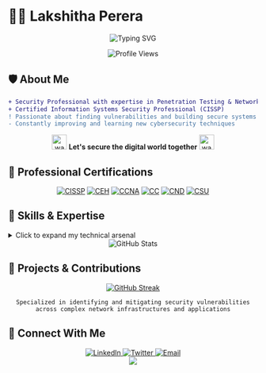 # 👨‍💻 Lakshitha Perera

<div align="center">
  
  ![Typing SVG](https://readme-typing-svg.herokuapp.com?font=Fira+Code&weight=600&size=24&pause=1000&color=0969DA&center=true&vCenter=true&width=435&lines=Cyber+Security+Researcher;Penetration+Tester;Software+Developer;Network+Security+Engineer)

  <img src="https://komarev.com/ghpvc/?username=lakshithaperera&label=Profile%20views&color=0e75b6&style=flat" alt="Profile Views" />
  
</div>

## 🛡️ About Me

```diff
+ Security Professional with expertise in Penetration Testing & Network Security
+ Certified Information Systems Security Professional (CISSP)
! Passionate about finding vulnerabilities and building secure systems
- Constantly improving and learning new cybersecurity techniques
```

<p align="center">
  <img src="https://raw.githubusercontent.com/MartinHeinz/MartinHeinz/master/wave.gif" width="30px" height="30px" alt="wave">
  <strong>Let's secure the digital world together</strong>
  <img src="https://raw.githubusercontent.com/MartinHeinz/MartinHeinz/master/wave.gif" width="30px" height="30px" alt="wave">
</p>

## 🔐 Professional Certifications

<div align="center">
  <a href="#"><img src="https://img.shields.io/badge/CISSP-Certified-brightgreen?style=for-the-badge&logo=isc2&logoColor=white" alt="CISSP" /></a>
  <a href="#"><img src="https://img.shields.io/badge/CEH-Certified-red?style=for-the-badge&logo=hackthebox&logoColor=white" alt="CEH" /></a>
  <a href="#"><img src="https://img.shields.io/badge/CCNA-Certified-blue?style=for-the-badge&logo=cisco&logoColor=white" alt="CCNA" /></a>
  <a href="#"><img src="https://img.shields.io/badge/CC-Certified-yellow?style=for-the-badge" alt="CC" /></a>
  <a href="#"><img src="https://img.shields.io/badge/CND-Certified-orange?style=for-the-badge" alt="CND" /></a>
  <a href="#"><img src="https://img.shields.io/badge/CSU-Certified-purple?style=for-the-badge" alt="CSU" /></a>
</div>

## 💼 Skills & Expertise

<details>
<summary>Click to expand my technical arsenal</summary>
<br>

### 🔍 Cybersecurity
![Penetration Testing](https://img.shields.io/badge/Penetration_Testing-black?style=flat-square&logo=kali-linux)
![Vulnerability Assessment](https://img.shields.io/badge/Vulnerability_Assessment-black?style=flat-square&logo=hackaday)
![Network Security](https://img.shields.io/badge/Network_Security-black?style=flat-square&logo=cisco)
![Security Auditing](https://img.shields.io/badge/Security_Auditing-black?style=flat-square&logo=authy)

### 💻 Development
![Python](https://img.shields.io/badge/Python-3776AB?style=flat-square&logo=python&logoColor=white)
![JavaScript](https://img.shields.io/badge/JavaScript-F7DF1E?style=flat-square&logo=javascript&logoColor=black)
![Shell Scripting](https://img.shields.io/badge/Shell_Scripting-121011?style=flat-square&logo=gnu-bash&logoColor=white)

### 🌐 Networking
![Cisco](https://img.shields.io/badge/Cisco-1BA0D7?style=flat-square&logo=cisco&logoColor=white)
![Network Engineering](https://img.shields.io/badge/Network_Engineering-0078D7?style=flat-square&logo=windows-terminal&logoColor=white)
![Firewall Management](https://img.shields.io/badge/Firewall_Management-FF6C37?style=flat-square&logo=fireship&logoColor=white)

</details>

<div align="center">
  <img src="https://github-readme-stats.vercel.app/api?username=lakshithaperera&show_icons=true&count_private=true&hide_border=true&title_color=0969DA&icon_color=0969DA&text_color=c9d1d9&bg_color=0d1117" alt="GitHub Stats" /> 
</div>

## 🚀 Projects & Contributions

<div align="center">
  <a href="#">
    <img src="https://github-readme-streak-stats.herokuapp.com/?user=lakshithaperera&theme=github-dark-blue&hide_border=true" alt="GitHub Streak" />
  </a>
</div>

<div align="center">
  
  ```
  Specialized in identifying and mitigating security vulnerabilities
  across complex network infrastructures and applications
  ```
  
</div>

## 🔗 Connect With Me

<div align="center">
  <a href="https://linkedin.com/in/" target="_blank">
    <img src="https://img.shields.io/badge/LinkedIn-0077B5?style=for-the-badge&logo=linkedin&logoColor=white" alt="LinkedIn"/>
  </a>
  <a href="https://twitter.com/" target="_blank">
    <img src="https://img.shields.io/badge/Twitter-1DA1F2?style=for-the-badge&logo=twitter&logoColor=white" alt="Twitter"/>
  </a>
  <a href="mailto:email@example.com">
    <img src="https://img.shields.io/badge/Email-D14836?style=for-the-badge&logo=gmail&logoColor=white" alt="Email"/>
  </a>
</div>

<div align="center">
  <img src="https://capsule-render.vercel.app/api?type=waving&color=gradient&height=120&section=footer&animation=twinkling"/>
</div>
